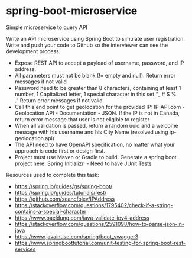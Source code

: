# spring-boot-microservice
Simple microservice to query API

Write an API microservice using Spring Boot to simulate user registration. Write and push your code to Github so the interviewer can see the development process.

- Expose REST API to accept a payload of username, password, and IP address.
- All parameters must not be blank (!= empty and null). Return error messages if not valid
- Password need to be greater than 8 characters, containing at least 1 number, 1 Capitalized letter, 1 special character in this set “_ # $ % .” Return error messages if not valid
- Call this end point to get geolocation for the provided IP: IP-API.com - Geolocation API - Documentation - JSON. If the IP is not in Canada, return error message that user is not eligible to register
- When all validation is passed, return a random uuid and a welcome message with his username and his City Name (resolved using ip-geolocation api)
- The API need to have OpenAPI specification, no matter what your approach is code first or design first.
- Project must use Maven or Gradle to build. Generate a spring boot project here: Spring Initializr 
- Need to have JUnit Tests

Resources used to complete this task:

- https://spring.io/guides/gs/spring-boot/
- https://spring.io/guides/tutorials/rest/
- https://github.com/seancfoley/IPAddress 
- https://stackoverflow.com/questions/1795402/check-if-a-string-contains-a-special-character
- https://www.baeldung.com/java-validate-ipv4-address
- https://stackoverflow.com/questions/2591098/how-to-parse-json-in-java
- https://www.javainuse.com/spring/boot_swagger3
- https://www.springboottutorial.com/unit-testing-for-spring-boot-rest-services
